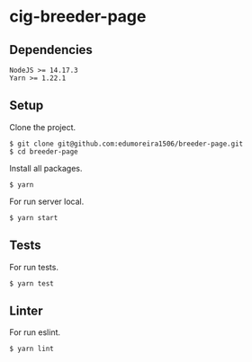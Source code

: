 # cig-breeder-page

## Dependencies

```
NodeJS >= 14.17.3
Yarn >= 1.22.1
```

## Setup

Clone the project.

```console
$ git clone git@github.com:edumoreira1506/breeder-page.git
$ cd breeder-page
```

Install all packages.

```console
$ yarn
```

For run server local.

```console
$ yarn start
```

## Tests

For run tests.

```console
$ yarn test
```

## Linter

For run eslint.

```console
$ yarn lint
```
